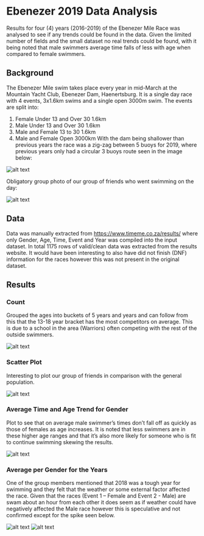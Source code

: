 # Ebenezer 2019 Data Analysis

Results for four (4) years (2016-2019) of the Ebenezer Mile Race was analysed to see if any trends could be found in the data. Given the limited number of fields and the small dataset no real trends could be found, with it being noted that male swimmers average time falls of less with age when compared to female swimmers. 
## Background
The Ebenezer Mile swim takes place every year in mid-March at the Mountain Yacht Club, Ebenezer Dam, Haenertsburg. It is a single day race with 4 events, 3x1.6km swims and a single open 3000m swim. The events are split into:
1.	Female Under 13 and Over 30 1.6km
2.	Male Under 13 and Over 30 1.6km
3.	Male and Female 13 to 30 1.6km
4.	Male and Female Open 3000km
With the dam being shallower than previous years the race was a zig-zag between 5 buoys for 2019, where previous years only had a circular 3 buoys route seen in the image below:

![alt text](https://github.com/rokaN8/ebenezer/blob/master/Photos/Ebenezer_Race.jpeg?raw=true)

Obligatory group photo of our group of friends who went swimming on the day:

![alt text](https://github.com/rokaN8/ebenezer/blob/master/Photos/Ebenezer_GroupPhoto.jpg?raw=true)

## Data
Data was manually extracted from https://www.timeme.co.za/results/ where only Gender, Age, Time, Event and Year was compiled into the input dataset. In total 1175 rows of valid/clean data was extracted from the results website. It would have been interesting to also have did not finish (DNF) information for the races however this was not present in the original dataset.
## Results 
### Count
Grouped the ages into buckets of 5 years and years and can follow from this that the 13-18 year bracket has the most competitors on average. This is due to a school in the area (Warriors) often competing with the rest of the outside swimmers.

![alt text](https://raw.githubusercontent.com/rokaN8/ebenezer/master/Results/Count.png)

### Scatter Plot
Interesting to plot our group of friends in comparison with the general population.

![alt text](https://github.com/rokaN8/ebenezer/blob/master/Results/Scatter.png?raw=true)

### Average Time and Age Trend for Gender
Plot to see that on average male swimmer’s times don’t fall off as quickly as those of females as age increases. It is noted that less swimmers are in these higher age ranges and that it’s also more likely for someone who is fit to continue swimming skewing the results.

![alt text](https://github.com/rokaN8/ebenezer/blob/master/Results/Trend.png?raw=true)

### Average per Gender for the Years
One of the group members mentioned that 2018 was a tough year for swimming and they felt that the weather or some external factor affected the race. Given that the races (Event 1 – Female and Event 2 - Male) are swam about an hour from each other it does seem as if weather could have negatively affected the Male race however this is speculative and not confirmed except for the spike seen below.

![alt text](https://github.com/rokaN8/ebenezer/blob/master/Results/AverageLine.png?raw=true)
![alt text](https://github.com/rokaN8/ebenezer/blob/master/Results/AgeAverageCount.png?raw=true)
